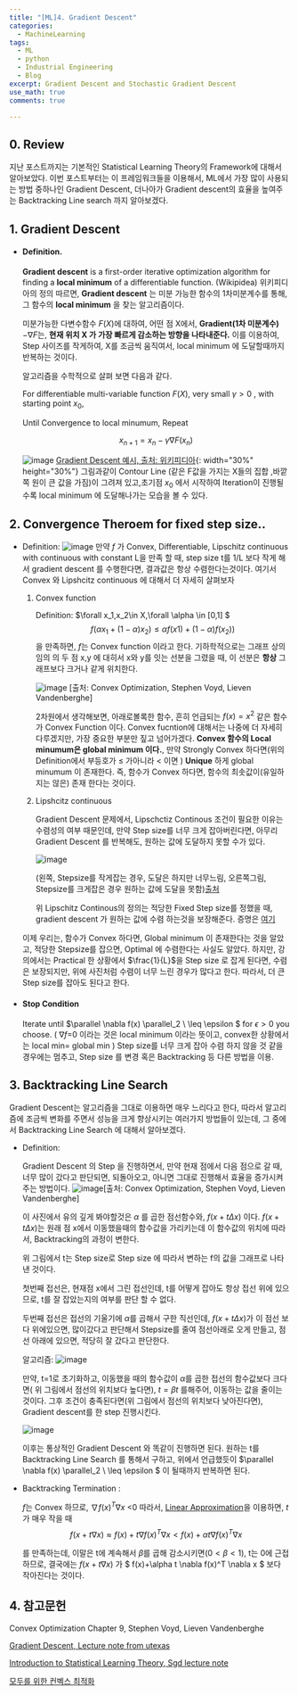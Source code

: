 ```yaml
---
title: "[ML]4. Gradient Descent"
categories:
  - MachineLearning
tags:
  - ML
  - python
  - Industrial Engineering
  - Blog
excerpt: Gradient Descent and Stochastic Gradient Descent
use_math: true
comments: true

---
```

## 0. Review
지난 포스트까지는 기본적인 Statistical Learning Theory의 Framework에 대해서 알아보았다. 이번 포스트부터는 이 프레임워크들을 이용해서,  ML에서 가장 많이 사용되는 방법 중하나인 Gradient Descent, 더나아가 Gradient descent의 효율을 높여주는 Backtracking Line search 까지 알아보겠다.

## 1. Gradient Descent

- #### Definition.
    __Gradient descent__ is a first-order iterative optimization algorithm for finding a __local minimum__ of a differentiable function. (Wikipidea)
    위키피디아의 정의 따르면, __Gradient descent__ 는 미분 가능한 함수의 1차미분계수를 통해, 그 함수의 __local minimum__ 을 찾는 알고리즘이다.


    미분가능한 다변수함수 $F(X)$에 대하여, 어떤 점 X에서,  __Gradient(1차 미분계수)__ $-\nabla F$는, __현재 위치 X 가 가장 빠르게 감소하는 방향을 나타내준다.__ 이를 이용하여, Step 사이즈를 작게하여, X를 조금씩 움직여서, local minimum 에 도달할때까지 반복하는 것이다. 




    알고리즘을 수학적으로 살펴 보면 다음과 같다.
    


  
    For differentiable multi-variable function $F(X)$, very small $\gamma>0$ , with starting point $x_0$, 

    Until Convergence to local minumum, Repeat

    $$ x_{n+1}= x_n-\gamma \nabla F(x_n) $$ 
    


    ![image](https://user-images.githubusercontent.com/75593825/130398636-bee6cddf-0d78-4c93-b645-9dc9b6556228.png)
    [Gradient Descent 예시, 출처: 위키피디아](https://en.wikipedia.org/wiki/Gradient_descent){: width="30%" height="30%"}
    그림과같이 Contour Line  (같은 F값을 가지는 X들의 집합 ,바깥쪽 원이 큰 값을 가짐)이 그려져 있고,초기점 $x_0$ 에서 시작하여 Iteration이 진행될수록 local minimum 에 도달해나가는 모습을 볼 수 있다.

## 2. Convergence Theroem for fixed step size..

- Definition:
  ![image](https://user-images.githubusercontent.com/75593825/132162353-7e9b4f3f-10a2-40f1-8a9e-8d92a6e4a502.png)
  만약 $f$ 가 Convex, Differentiable, Lipschitz continuous with continuous with constant L을 만족 할 때, step size t를 1/L 보다 작게 해서 gradient descent 를 수행한다면, 결과값은 항상 수렴한다는것이다. 여기서 Convex 와 Lipshcitz continuous 에 대해서 더 자세히 살펴보자

  1. Convex function

      Definition:    $\forall x_1,x_2\in X,\forall \alpha \in [0,1] $
      $$ f(\alpha x_1+(1−\alpha )x_2)≤\alpha f(x1)+(1−\alpha)f(x_2)) $$
      을 만족하면, $f$는 Convex function 이라고 한다. 기하학적으로는 그래프 상의 임의 의 두 점 x,y 에 대히서 x와 y를 잇는 선분을 그렸을 때,  이 선분은 __항상__ 그래프보다 크거나 같게 위치한다.


      ![image](https://user-images.githubusercontent.com/75593825/132164231-e4c316c7-a00a-4c0a-a112-eb4a6eb2088b.png) 
      [출처: Convex Optimization, Stephen Voyd, Lieven Vandenberghe]



      2차원에서 생각해보면, 아래로볼록한 함수, 흔히 언급되는 $f(x)=x^2$ 같은 함수가 Convex Function 이다. Convex fucntion에 대해서는 나중에 더 자세히 다루겠지만, 가장 중요한 부분만 짚고 넘어가겠다. 
      __Convex 함수의 Local minumum은  global minimum 이다.__, 만약 Strongly Convex 하다면(위의 Definition에서 부등호가 $\leq$ 가아니라 $<$ 이면 ) __Unique__ 하게 global minumum 이 존재한다.
      즉, 함수가 Convex 하다면, 함수의 최솟값이(유일하지는 않은) 존재 한다는 것이다. 

  2. Lipshcitz continuous 
      
      Gradient Descent 문제에서, Lipschctiz Continous 조건이 필요한 이유는 수렴성의 여부 때문인데, 만약 Step size를 너무 크게 잡아버린다면, 아무리 Gradient Descent 를 반복해도, 원하는 값에 도달하지 못할 수가 있다. 

      ![image](https://user-images.githubusercontent.com/75593825/132165076-bf7fda6c-f6d8-43ea-9bb0-e50ff45e4de4.png)

      (왼쪽, Stepsize를 작게잡는 경우, 도달은 하지만 너무느림, 오른쪽그림, Stepsize를 크게잡은 경우 원하는 값에 도달을 못함)[출처](http://users.ece.utexas.edu/~cmcaram/EE381V_2012F/Lecture_4_Scribe_Notes.final.pdf)
      
      위 Lipschitz Continous의 정의는  적당한 Fixed Step size를 정했을 때, gradient descent 가 원하는 값에 수렴 하는것을 보장해준다. 증명은 [여기](http://users.ece.utexas.edu/~cmcaram/EE381V_2012F/Lecture_4_Scribe_Notes.final.pdf)

  이제 우리는, 함수가 Convex 하다면, Global minimum 이 존재한다는 것을 알았고, 적당한 Stepsize를 잡으면, Optimal 에 수렴한다는 사실도 알았다. 
  하지만, 강의에서는 Practical 한 상황에서  $\frac{1}{L}$을 Step size 로 잡게 된다면, 수렴은 보장되지만, 위에 사진처럼 수렴이 너무 느린 경우가 많다고 한다. 따라서, 더 큰 Step size를 잡아도 된다고 한다.  

- #### Stop Condition

  Iterate until $\parallel \nabla f(x) \parallel_2 \ \leq \epsilon	$  for $\epsilon>0$ you choose. ( $\nabla f$=0 이라는 것은 local minimum 이라는 뜻이고, convex한 상황에서는 local min= global min 
  )	
  Step size를 너무 크게 잡아 수렴 하지 않을 것 같을 경우에는 멈추고, Step size 를 변경 혹은 Backtracking 등 다른 방법을 이용.

## 3.  Backtracking Line Search
  
  Gradient Descent는 알고리즘을 그대로 이용하면 매우 느리다고 한다, 따라서 알고리즘에 조금씩 변화를 주면서 성능을 크게 향상시키는 여러가지 방법들이 있는데, 그 중에서 Backtracking Line Search 에 대해서 알아보겠다. 

 -  Definition:

    Gradient Descent 의 Step 을 진행하면서, 만약 현재 점에서 다음 점으로 갈 때, 너무 많이 갔다고 판단되면, 되돌아오고, 아니면 그대로 진행해서 효율을 증가시켜주는 방법이다.
    ![image](https://user-images.githubusercontent.com/75593825/132169207-582ab76e-548c-4c9c-b51f-cfcf483b12df.png)[출처: Convex Optimization, Stephen Voyd, Lieven Vandenberghe]


    이 사진에서 유의 깊게 봐야할것은 $\alpha$ 를 곱한 점선함수와, $f(x+t\Delta x)$ 이다. $f(x+t\Delta x)$는 원래 점 x에서 이동했을때의 함수값을 가리키는데 이 함수값의 위치에 따라서, Backtracking의 과정이 변한다. 

    위 그림에서 t는 Step size로 Step size 에 따라서 변하는 f의 값을 그래프로 나타낸 것이다. 

    첫번째 접선은, 현재점 x에서 그린 접선인데, t를 어떻게 잡아도 항상 접선 위에 있으므로, t를 잘 잡았는지의 여부를 판단 할 수 없다. 

    두번째 접선은 접선의 기울기에 $\alpha$를 곱해서 구한 직선인데,  $f(x+t\Delta x)$가 이 점선 보다 위에있으면, 많이갔다고 판단해서 Stepsize를 줄여 점선아래로 오게 만들고, 점선 아래에 있으면, 적당히 잘 갔다고 판단한다.

    알고리즘:
    ![image](https://user-images.githubusercontent.com/75593825/132449982-3440f4e0-9c52-409d-9099-9eb0304ee226.png)
    
    만약, t=1로 초기화하고, 이동했을 때의 함수값이 $\alpha$를 곱한 접선의 함수값보다 크다면( 위 그림에서 점선의 위치보다 높다면), $t=\beta t$ 를해주어, 이동하는 값을 줄이는 것이다. 그후 조건이 충족된다면(위 그림에서 점선의 위치보다 낮아진다면), Gradient descent를 한 step 진행시킨다.


    ![image](https://user-images.githubusercontent.com/75593825/132451145-0970e873-ffa8-4058-bf83-6bff69279bd7.png)
    
    이후는 통상적인 Gradient Descent 와 똑같이 진행하면 된다. 원하는 t를 Backtracking Line Search 를 통해서 구하고, 위에서 언급했듯이 
    $\parallel \nabla f(x) \parallel_2 \ \leq \epsilon	$ 이 될때까지 반복하면 된다. 




- Backtracking Termination :

  $f$는 Convex 하므로, $\nabla f(x)^T\nabla x$ <0 따라서, [Linear Approximation](https://en.wikipedia.org/wiki/Linear_approximation)을 이용하면, $t$ 가 매우 작을 때
  $$ f(x+t\nabla x )\approx f(x) +t\nabla f(x)^T \nabla x < f(x)+\alpha t \nabla f(x)^T \nabla x$$
  
  를 만족하는데, 이말은 t에 계속해서 $\beta$를 곱해 감소시키면($0<\beta<1$), t는 0에 근접하므로, 결국에는  $f(x+t\nabla x )$ 가
  $ f(x)+\alpha t \nabla f(x)^T \nabla x $ 보다 작아진다는 것이다. 


## 4. 참고문헌

  Convex Optimization Chapter 9, Stephen Voyd, Lieven Vandenberghe

  [Gradient Descent, Lecture note from utexas](http://users.ece.utexas.edu/~cmcaram/EE381V_2012F/Lecture_4_Scribe_Notes.final.pdf)

  [Introduction to Statistical Learning Theory, Sgd lecture note](https://davidrosenberg.github.io/mlcourse/Archive/2017Fall/Lectures/02b.SGD.pdf)

  [모두를 위한 컨벡스 최적화](https://wikidocs.net/17052)





  



    
 